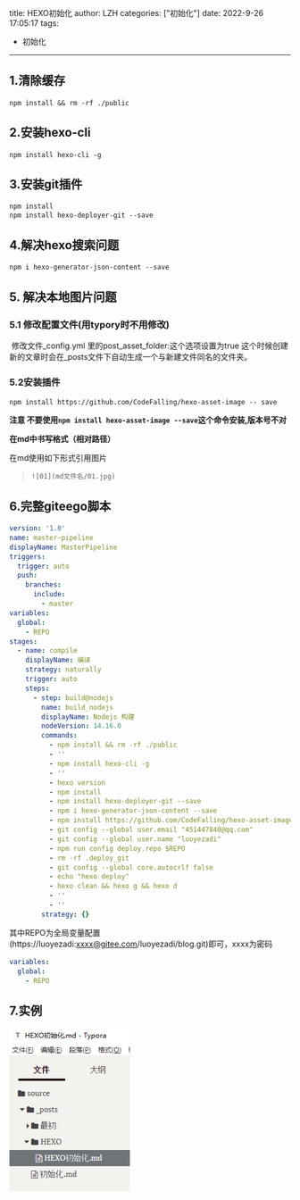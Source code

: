 title: HEXO初始化
author: LZH
categories: ["初始化"]
date: 2022-9-26 17:05:17
tags:

  - 初始化

---



## 1.清除缓存



```shell
npm install && rm -rf ./public
```

## 2.安装hexo-cli

``` shell
npm install hexo-cli -g
```

## 3.安装git插件

```shell
npm install
npm install hexo-deployer-git --save
```

## 4.解决hexo搜索问题

```shell
npm i hexo-generator-json-content --save
```

## 5. 解决本地图片问题

### 5.1 修改配置文件(用typory时不用修改)

​		修改文件_config.yml 里的post_asset_folder:这个选项设置为true
这个时候创建新的文章时会在_posts文件下自动生成一个与新建文件同名的文件夹。

### 5.2安装插件

```shell
npm install https://github.com/CodeFalling/hexo-asset-image -- save
```

**注意 不要使用`npm install hexo-asset-image --save`这个命令安装,版本号不对**

**在md中书写格式（相对路径）**

在md使用如下形式引用图片

> ```shell
> ![01](md文件名/01.jpg)
> ```



## 6.完整giteego脚本

```yaml
version: '1.0'
name: master-pipeline
displayName: MasterPipeline
triggers:
  trigger: auto
  push:
    branches:
      include:
        - master
variables:
  global:
    - REPO
stages:
  - name: compile
    displayName: 编译
    strategy: naturally
    trigger: auto
    steps:
      - step: build@nodejs
        name: build_nodejs
        displayName: Nodejs 构建
        nodeVersion: 14.16.0
        commands:
          - npm install && rm -rf ./public
          - ''
          - npm install hexo-cli -g
          - ''
          - hexo version
          - npm install
          - npm install hexo-deployer-git --save
          - npm i hexo-generator-json-content --save
          - npm install https://github.com/CodeFalling/hexo-asset-image -- save
          - git config --global user.email "451447840@qq.com"
          - git config --global user.name "luoyezadi"
          - npm run config deploy.repo $REPO
          - rm -rf .deploy_git
          - git config --global core.autocrlf false
          - echo "hexo deploy"
          - hexo clean && hexo g && hexo d
          - ''
          - ''
        strategy: {}

```

其中REPO为全局变量配置(https://luoyezadi:xxxx@gitee.com/luoyezadi/blog.git)即可，xxxx为密码

```yaml
variables:
  global:
    - REPO
```



## 7.实例

![image-20220926171830024](HEXO初始化/image-20220926171830024-16641839142027.png)
